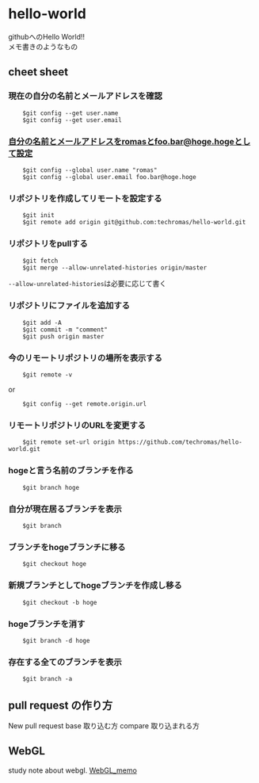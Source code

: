 # hello-world

githubへのHello World!!  
メモ書きのようなもの

## cheet sheet

### 現在の自分の名前とメールアドレスを確認
```
    $git config --get user.name
    $git config --get user.email
```

### 自分の名前とメールアドレスをromasとfoo.bar@hoge.hogeとして設定
```
    $git config --global user.name "romas"
    $git config --global user.email foo.bar@hoge.hoge
```

### リポジトリを作成してリモートを設定する
```  
    $git init
    $git remote add origin git@github.com:techromas/hello-world.git
```

### リポジトリをpullする
```
    $git fetch
    $git merge --allow-unrelated-histories origin/master
```
``--allow-unrelated-histories``は必要に応じて書く

### リポジトリにファイルを追加する
```
    $git add -A
    $git commit -m "comment"
    $git push origin master
```

### 今のリモートリポジトリの場所を表示する
```
    $git remote -v
```

or

```
    $git config --get remote.origin.url
```

### リモートリポジトリのURLを変更する
```
    $git remote set-url origin https://github.com/techromas/hello-world.git
```

### hogeと言う名前のブランチを作る
```
    $git branch hoge
```

### 自分が現在居るブランチを表示
```
    $git branch
```

### ブランチをhogeブランチに移る
```
    $git checkout hoge
```

### 新規ブランチとしてhogeブランチを作成し移る
```
    $git checkout -b hoge
```

### hogeブランチを消す
```
    $git branch -d hoge
```

### 存在する全てのブランチを表示
```
    $git branch -a
```


## pull request の作り方
New pull request
base 取り込む方
compare 取り込まれる方

## WebGL

study note about webgl. [WebGL_memo](WebGL/memo.md)
